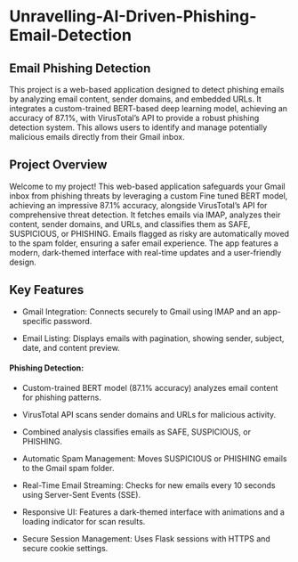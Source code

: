 # Unravelling-AI-Driven-Phishing-Email-Detection
## Email Phishing Detection

This project is a web-based application designed to detect phishing emails by analyzing email content, sender domains, and embedded URLs. It integrates a custom-trained BERT-based deep learning model, achieving an accuracy of 87.1%, with VirusTotal’s API to provide a robust phishing detection system. This allows users to identify and manage potentially malicious emails directly from their Gmail inbox.

## Project Overview

Welcome to my project! This web-based application safeguards your Gmail inbox from phishing threats by leveraging a custom Fine tuned BERT model, achieving an impressive 87.1% accuracy, alongside VirusTotal’s API for comprehensive threat detection. It fetches emails via IMAP, analyzes their content, sender domains, and URLs, and classifies them as SAFE, SUSPICIOUS, or PHISHING. Emails flagged as risky are automatically moved to the spam folder, ensuring a safer email experience. The app features a modern, dark-themed interface with real-time updates and a user-friendly design.

## Key Features
- Gmail Integration: Connects securely to Gmail using IMAP and an app-specific password.

- Email Listing: Displays emails with pagination, showing sender, subject, date, and content preview.

 #### Phishing Detection:

- Custom-trained BERT model (87.1% accuracy) analyzes email content for phishing patterns.

- VirusTotal API scans sender domains and URLs for malicious activity.

- Combined analysis classifies emails as SAFE, SUSPICIOUS, or PHISHING.

- Automatic Spam Management: Moves SUSPICIOUS or PHISHING emails to the Gmail spam folder.

- Real-Time Email Streaming: Checks for new emails every 10 seconds using Server-Sent Events (SSE).

- Responsive UI: Features a dark-themed interface with animations and a loading indicator for scan results.

- Secure Session Management: Uses Flask sessions with HTTPS and secure cookie settings.























